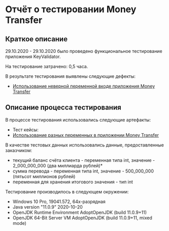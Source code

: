 # Отчёт о тестировании Money Transfer

## Краткое описание

29.10.2020 - 29.10.2020 было проведено функциональное тестирование приложения KeyValidator.

На тестирование затрачено: 0,5 часа.

В результате тестирования выявлены следующие дефекты:
* [Использование неверной переменной вкоде приложения Money Transfer]()

## Описание процесса тестирования

В процессе тестирования использовались следующие артефакты:
* Тест кейсы:
* [Использование разных переменных в приложении Money Transfer](https://github.com/ShalopaykaQA/Money-Transfer/blob/master/src/testcase.md)

В качестве тестовых данных использовались данные, предоставленные заказчиком:
* текущий баланс счёта клиента - переменная типа int, значение - 2_000_000_000 (два миллиарда рублей)*
* сумма перевода - переменная типа int, значение - 500_000_000 (пятьсот миллионов рублей)
* переменная для хранения итогового значения - тип int

Тестирование производилось в следующем окружении:
* Windows 10 Pro, 19041.572, 64х-разрядная
* Java  version "11.0.9" 2020-10-20
* OpenJDK Runtime Environment AdoptOpenJDK (build 11.0.9+11)
* OpenJDK 64-Bit Server VM AdoptOpenJDK (build 11.0.9+11, mixed mode)
